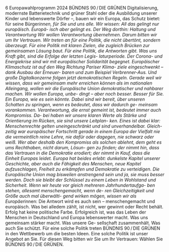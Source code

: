 6
Europawahlprogramm 2024
BÜNDNIS 90 / DIE GRÜNEN 
Digitalisierung, modernste Batterietechnik und 
grüner Stahl oder die Ausbildung unserer Kinder 
und lebenswerte Dörfer –, bauen wir ein Europa, 
das Schutz bietet: für seine Bürger*innen, für Sie 
und uns alle.
Wir wissen: All das gelingt nur europäisch. Europä-
isch aber gelingt es.
Der Weg dorthin: Haltung 
und Verantwortung
Wir wollen Verantwortung übernehmen. Darum 
bitten wir um Ihr Vertrauen. Wir treten an für eine 
Politik, die nicht übertönt, sondern überzeugt. Für 
eine Politik mit klaren Zielen, die zugleich Brücken 
zur gemeinsamen Lösung baut. Für eine Politik, die 
Antworten gibt.
Was uns Kraft gibt, sind die Erfolge der letzten Legis-
laturperiode. Der Corona- und Energiekrise sind wir 
mit europäischer Solidarität begegnet. Europäischer 
Klimaschutz ist auf den Weg Richtung Pariser Klima-
ziele eingeschwenkt – dank Ausbau der Erneuer-
baren und zum Beispiel Verbrenner-Aus. Und große 
Digitalkonzerne folgen jetzt demokratischen Regeln.
Gerade weil wir wissen, dass wir gemeinsam mehr 
erreichen können als im nationalen Alleingang, 
wollen wir die Europäische Union demokratischer 
und nahbarer machen. Wir wollen Europa, unbe-
dingt – aber noch besser. Besser für Sie. Ein Europa, 
wie es sein könnte.
Dabei sind wir bereit, über unseren Schatten zu 
springen, wenn es bedeutet, dass wir dadurch ge-
meinsam vorankommen. Verantwortung, die ernst 
gemeint ist, bedeutet immer auch Kompromiss. Da-
bei haben wir unsere klaren Werte als Stärke und 
Orientierung im Rücken, sie sind unsere Leitplan-
ken. Eines ist dabei klar: Menschenrechte gelten 
uneingeschränkt und sind unverhandelbar. Gleich-
zeitig war europäischer Fortschritt gerade in einem 
Europa der Vielfalt nie die vermeintlich reine Lehre, 
nie dafür oder dagegen, nie schwarz oder weiß. Wer 
aber deshalb den Kompromiss als solchen ablehnt, 
dem geht es ums Rechthaben, nicht darum, Lösun-
gen zu finden; der nimmt hin, dass das Vertrauen 
in die Demokratie erodiert; der nimmt in Kauf, dass 
die Einheit Europas leidet.
Europa hat beides erlebt: dunkelste Kapitel unserer 
Geschichte, aber auch die Fähigkeit des Menschen, 
neue Kapitel aufzuschlagen, Freiheit zu erkämpfen 
und Demokratie zu verteidigen. Die Europäische 
Union mag bisweilen anstrengend sein und ja, sie 
muss besser werden. Doch sie bleibt der Schlüssel 
zu einem Leben in Wohlstand und Sicherheit. Wenn 
wir heute vor gleich mehreren Jahrhundertaufga-
ben stehen, allesamt menschengemacht, wenn de-
ren Gleichzeitigkeit und Größe auch mal überwälti-
gend wirken mögen, wissen wir als Europäer*innen: 
Die Antwort wird es auch sein – menschengemacht 
und europäisch.
Was bei alledem zählt, ist nicht, wer gewinnt oder 
Recht behält. Erfolg hat keine politische Farbe. 
Erfolgreich ist, was das Leben der Menschen in 
Deutschland und Europa lebenswerter macht. Was 
uns gemeinsam stärker macht. Was unsere Ge-
sellschaft zusammenhält. Was auch Sie schützt. 
Für eine solche Politik treten BÜNDNIS 90 / DIE 
GRÜNEN in den Wettbewerb um die besten Ideen. 
Eine solche Politik ist unser Angebot an Sie.
Für diesen Weg bitten wir Sie um Ihr Vertrauen: 
Wählen Sie BÜNDNIS 90 / DIE GRÜNEN.
